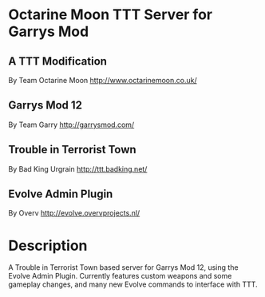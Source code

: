 Octarine Moon TTT Server for Garrys Mod
=======================================
A TTT Modification
------------------
By Team Octarine Moon
http://www.octarinemoon.co.uk/

Garrys Mod 12
-------------
By Team Garry
http://garrysmod.com/

Trouble in Terrorist Town
-------------------------
By Bad King Urgrain
http://ttt.badking.net/

Evolve Admin Plugin
-------------------
By Overv
http://evolve.overvprojects.nl/

Description
===========
A Trouble in Terrorist Town based server for Garrys Mod 12, using the Evolve
Admin Plugin. Currently features custom weapons and some gameplay changes, and
many new Evolve commands to interface with TTT.
